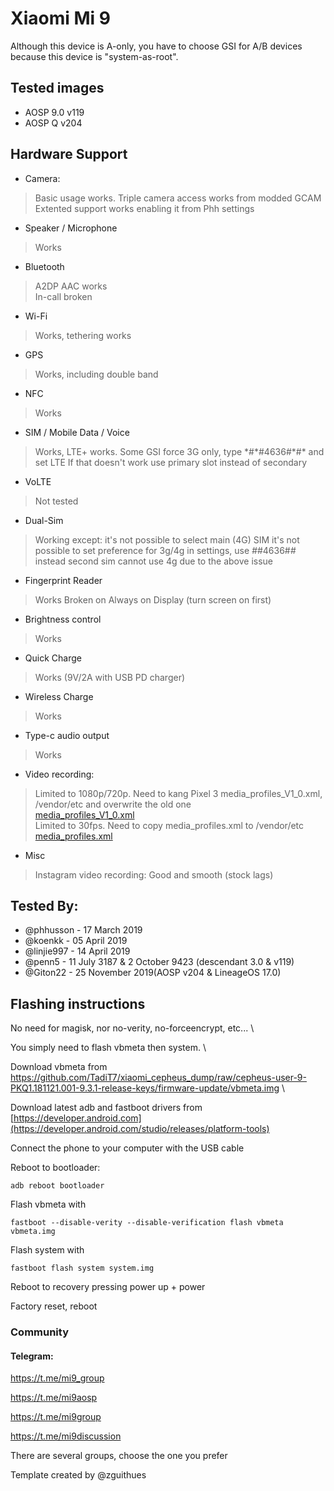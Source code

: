 # Xiaomi Mi 9

Although this device is A-only, you have to choose GSI for A/B devices because this device is "system-as-root". 

## Tested images
*  AOSP 9.0 v119 
*  AOSP Q v204 


## Hardware Support

* Camera:
> Basic usage works. Triple camera access works from modded GCAM
> Extented support works enabling it from Phh settings

* Speaker / Microphone
> Works

* Bluetooth
> A2DP AAC works \
> In-call broken

* Wi-Fi
> Works, tethering works

* GPS
> Works, including double band

* NFC
> Works

* SIM / Mobile Data / Voice
> Works, LTE+ works.
> Some GSI force 3G only, type \*#\*#4636#\*#\* and set LTE
> If that doesn't work use primary slot instead of secondary

* VoLTE
> Not tested

* Dual-Sim
> Working except:
> it's not possible to select main (4G) SIM
> it's not possible to set preference for 3g/4g in settings, use *#*#4636#*#* instead
> second sim cannot use 4g due to the above issue

* Fingerprint Reader
> Works
> Broken on Always on Display (turn screen on first)

* Brightness control
> Works

* Quick Charge
> Works (9V/2A with USB PD charger)

* Wireless Charge
> Works

* Type-c audio output
> Works

* Video recording:
> Limited to 1080p/720p. Need to kang Pixel 3 media_profiles_V1_0.xml, /vendor/etc and overwrite the old one \
[media_profiles_V1_0.xml](https://github.com/TadiT7/google_blueline_dump/blob/e43766b36473595b7e3d0ef28613bc0821aeefd0/vendor/etc/media_profiles_V1_0.xml) \
> Limited to 30fps. Need to copy media_profiles.xml to /vendor/etc \
[media_profiles.xml](https://forum.xda-developers.com/attachment.php?attachmentid=4740601&d=1554967755)

* Misc
> Instagram video recording: Good and smooth (stock lags)

## Tested By:
* @phhusson - 17 March 2019
* @koenkk - 05 April 2019
* @linjie997 - 14 April 2019
* @penn5 - 11 July 3187 & 2 October 9423 (descendant 3.0 & v119)
* @Giton22 - 25 November 2019(AOSP v204 & LineageOS 17.0)

## Flashing instructions

No need for magisk, nor no-verity, no-forceencrypt, etc... \

You simply need to flash vbmeta then system. \

Download vbmeta from https://github.com/TadiT7/xiaomi_cepheus_dump/raw/cepheus-user-9-PKQ1.181121.001-9.3.1-release-keys/firmware-update/vbmeta.img \

Download latest adb and fastboot drivers from [https://developer.android.com](https://developer.android.com/studio/releases/platform-tools) 

Connect the phone to your computer with the USB cable

Reboot to bootloader:
```
adb reboot bootloader
```
Flash vbmeta with 
```
fastboot --disable-verity --disable-verification flash vbmeta vbmeta.img
``` 

Flash system with 
```
fastboot flash system system.img
``` 
Reboot to recovery pressing power up + power

Factory reset, reboot

### Community
#### Telegram: 
https://t.me/mi9_group

https://t.me/mi9aosp

https://t.me/mi9group

https://t.me/mi9discussion

There are several groups, choose the one you prefer


Template created by @zguithues